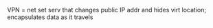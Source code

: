 VPN = net set serv that changes public IP addr and hides virt location; encapsulates data as it travels


